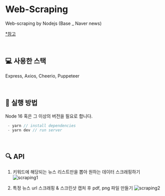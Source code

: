 # Web-Scraping
Web-scraping by Nodejs (Base _ Naver news)

[*참고](https://www.scrapingbee.com/blog/web-scraping-javascript/)

<br />

## 💻 사용한 스택

Express, Axios, Cheerio, Puppeteer

<br />

## 📌 실행 방법

Node 16 혹은 그 이상의 버전을 필요로 합니다.

```javascript
 - yarn // install dependencies
 - yarn dev // run server
```

<br />

## 🔍 API

1. 키워드에 해당되는 뉴스 리스트만을 뽑아 원하는 데이터 스크래핑하기 <br />
![scraping1](https://media.discordapp.net/attachments/885202056355397686/952071051892908092/scraping.gif?width=1102&height=549)

2. 특정 뉴스 url 스크래핑 & 스크린샷 캡처 후 pdf, png 파일 만들기
![scraping2](https://media.discordapp.net/attachments/885202056355397686/952071052471730196/scraping2.gif?width=1102&height=549)
